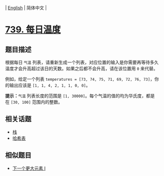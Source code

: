 
| [English](README_EN.md) | 简体中文 |

# [739. 每日温度](https://leetcode-cn.com/problems/daily-temperatures/)

## 题目描述

<p>根据每日 <code>气温</code> 列表，请重新生成一个列表，对应位置的输入是你需要再等待多久温度才会升高超过该日的天数。如果之后都不会升高，请在该位置用&nbsp;<code>0</code> 来代替。</p>

<p>例如，给定一个列表&nbsp;<code>temperatures = [73, 74, 75, 71, 69, 72, 76, 73]</code>，你的输出应该是&nbsp;<code>[1, 1, 4, 2, 1, 1, 0, 0]</code>。</p>

<p><strong>提示：</strong><code>气温</code> 列表长度的范围是&nbsp;<code>[1, 30000]</code>。每个气温的值的均为华氏度，都是在&nbsp;<code>[30, 100]</code>&nbsp;范围内的整数。</p>


## 相关话题

- [栈](https://leetcode-cn.com/tag/stack)
- [哈希表](https://leetcode-cn.com/tag/hash-table)

## 相似题目

- [下一个更大元素 I](../next-greater-element-i/README.md)
